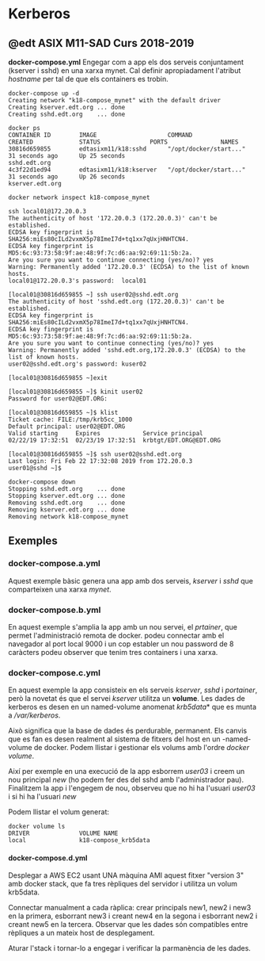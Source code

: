 # Kerberos
## @edt ASIX M11-SAD Curs 2018-2019

**docker-compose.yml**   Engegar com a app els dos serveis conjuntament (kserver i sshd) en una xarxa mynet. Cal
definir apropiadament l'atribut *hostname* per tal de que els containers es trobin.

 
```
docker-compose up -d
Creating network "k18-compose_mynet" with the default driver
Creating kserver.edt.org ... done
Creating sshd.edt.org    ... done

docker ps
CONTAINER ID        IMAGE                    COMMAND                  CREATED             STATUS              PORTS               NAMES
30816d659855        edtasixm11/k18:sshd      "/opt/docker/start..."   31 seconds ago      Up 25 seconds                           sshd.edt.org
4c3f22d1ed94        edtasixm11/k18:kserver   "/opt/docker/start..."   31 seconds ago      Up 26 seconds                           kserver.edt.org

docker network inspect k18-compose_mynet
```


```
ssh local01@172.20.0.3
The authenticity of host '172.20.0.3 (172.20.0.3)' can't be established.
ECDSA key fingerprint is SHA256:miEs80cILd2vxmX5p78ImeI7d+tq1xx7qUxjHNHTCN4.
ECDSA key fingerprint is MD5:6c:93:73:58:9f:ae:48:9f:7c:d6:aa:92:69:11:5b:2a.
Are you sure you want to continue connecting (yes/no)? yes
Warning: Permanently added '172.20.0.3' (ECDSA) to the list of known hosts.
local01@172.20.0.3's password:  local01

[local01@30816d659855 ~] ssh user02@sshd.edt.org
The authenticity of host 'sshd.edt.org (172.20.0.3)' can't be established.
ECDSA key fingerprint is SHA256:miEs80cILd2vxmX5p78ImeI7d+tq1xx7qUxjHNHTCN4.
ECDSA key fingerprint is MD5:6c:93:73:58:9f:ae:48:9f:7c:d6:aa:92:69:11:5b:2a.
Are you sure you want to continue connecting (yes/no)? yes
Warning: Permanently added 'sshd.edt.org,172.20.0.3' (ECDSA) to the list of known hosts.
user02@sshd.edt.org's password: kuser02

[local01@30816d659855 ~]exit 

[local01@30816d659855 ~]$ kinit user02
Password for user02@EDT.ORG: 

[local01@30816d659855 ~]$ klist 
Ticket cache: FILE:/tmp/krb5cc_1000
Default principal: user02@EDT.ORG
Valid starting     Expires            Service principal
02/22/19 17:32:51  02/23/19 17:32:51  krbtgt/EDT.ORG@EDT.ORG

[local01@30816d659855 ~]$ ssh user02@sshd.edt.org
Last login: Fri Feb 22 17:32:08 2019 from 172.20.0.3
user01@sshd ~]$
```

```
docker-compose down
Stopping sshd.edt.org    ... done
Stopping kserver.edt.org ... done
Removing sshd.edt.org    ... done
Removing kserver.edt.org ... done
Removing network k18-compose_mynet
```

## Exemples

### docker-compose.a.yml

Aquest exemple bàsic genera una app amb dos serveis, *kserver* i *sshd* que comparteixen una
xarxa *mynet*.

### docker-compose.b.yml

En aquest exemple s'amplia la app amb un nou servei, el *prtainer*, que permet l'administració
remota de docker. podeu connectar amb el navegador al port local 9000 i un cop establer un nou
password de 8 caràcters podeu observer que tenim tres containers i una xarxa.


### docker-compose.c.yml

En aquest exemple la app consisteix en els serveis *kserver*, *sshd* i *portainer*, però la 
novetat és que el servei *kserver* utilitza un **volume**. Les dades de kerberos es desen 
en un named-volume anomenat *krb5data** que es munta a */var/kerberos*.

Això significa que la base de dades és perdurable, permanent. Els canvis que es fan es desen 
realment al sistema de fitxers del host en un -named-volume de docker. Podem llistar i gestionar
els volums amb l'ordre *docker volume*.

Així per exemple en una execució de la app esborrem *user03* i creem un nou principal *new* 
(ho podem fer des del sshd amb l'administrador pau). Finalitzem la app i l'engegem de nou,
observeu que no hi ha l'usuari *user03* i si hi ha l'usuari *new*

Podem llistar el volum generat:
```
docker volume ls
DRIVER              VOLUME NAME
local               k18-compose_krb5data
```

#### docker-compose.d.yml

Desplegar a AWS EC2 usant UNA màquina AMI aquest fitxer "version 3" amb docker stack, que
fa tres rèpliques del servidor i utilitza un volum krb5data.

Connectar manualment a cada ràplica: crear principals new1, new2 i new3 en la primera,
esborrant new3 i creant new4 en la segona i esborrant new2 i creant new5 en la tercera. Observar que
les dades són compatibles entre rèpliques a un mateix host de desplegament.

Aturar l'stack i tornar-lo a engegar i verificar la parmanència de les dades.



